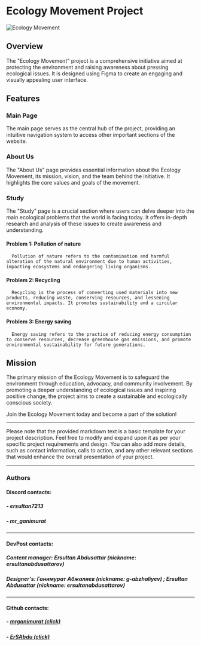 # Ecology Movement Project

![Ecology Movement](https://cdn.discordapp.com/attachments/1130961370138030171/1134864612370677790/ImageLogo.png)

## Overview

The "Ecology Movement" project is a comprehensive initiative aimed at protecting the environment and raising awareness about pressing ecological issues. It is designed using Figma to create an engaging and visually appealing user interface.

## Features

 ### Main Page
   The main page serves as the central hub of the project, providing an intuitive navigation system to access other important sections of the website.

 ### About Us
   The "About Us" page provides essential information about the Ecology Movement, its mission, vision, and the team behind the initiative. It highlights the core values and goals of the movement.

 ### Study
   The "Study" page is a crucial section where users can delve deeper into the main ecological problems that the world is facing today. It offers in-depth research and analysis of these issues to create awareness and understanding.

   #### Problem 1: Pollution of nature
      Pollution of nature refers to the contamination and harmful alteration of the natural environment due to human activities, impacting ecosystems and endangering living organisms.

   #### Problem 2: Recycling
      Recycling is the process of converting used materials into new products, reducing waste, conserving resources, and lessening environmental impacts. It promotes sustainability and a circular economy.

   #### Problem 3: Energy saving
      Energy saving refers to the practice of reducing energy consumption to conserve resources, decrease greenhouse gas emissions, and promote environmental sustainability for future generations.

## Mission

The primary mission of the Ecology Movement is to safeguard the environment through education, advocacy, and community involvement. By promoting a deeper understanding of ecological issues and inspiring positive change, the project aims to create a sustainable and ecologically conscious society.

Join the Ecology Movement today and become a part of the solution!

---

Please note that the provided markdown text is a basic template for your project description. Feel free to modify and expand upon it as per your specific project requirements and design. You can also add more details, such as contact information, calls to action, and any other relevant sections that would enhance the overall presentation of your project.

---

### Authors
#### Discord contacts:
##### - ersultan7213
##### - mr_ganimurat

---

#### DevPost contacts:
##### Content manager: Ersultan Abdusattar (nickname: ersultanabdusattarov)
##### Designer's: Ганимурат Абжалиев (nickname: g-abzhaliyev) ; Ersultan Abdusattar (nickname: ersultanabdusattarov)

---

#### Github contacts:
##### - [mrganimurat (click)](https://github.com/mrganimurat)
##### - [ErSAbdu (click)](https://github.com/ErSAbdu)
